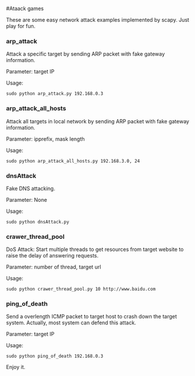 #Ataack games

These are some easy network attack examples implemented by scapy. Just play for fun.

### arp\_attack

Attack a specific target by sending ARP packet with fake gateway information.

Parameter: target IP

Usage: 

    sudo python arp_attack.py 192.168.0.3

### arp\_attack\_all\_hosts

Attack all targets in local network by sending ARP packet with fake gateway information.

Parameter: ipprefix, mask length

Usage:

    sudo python arp_attack_all_hosts.py 192.168.3.0, 24

### dnsAttack

Fake DNS attacking.

Parameter: None

Usage: 

    sudo python dnsAttack.py

### crawer\_thread\_pool
DoS Attack: Start multiple threads to get resources from target website to raise the delay of answering requests.

Parameter: number of thread, target url

Usage:

    sudo python crawer_thread_pool.py 10 http://www.baidu.com

### ping\_of\_death
Send a overlength ICMP packet to target host to crash down the target system. Actually, most system can defend this attack.

Parameter: target IP

Usage:

    sudo python ping_of_death 192.168.0.3

Enjoy it.
